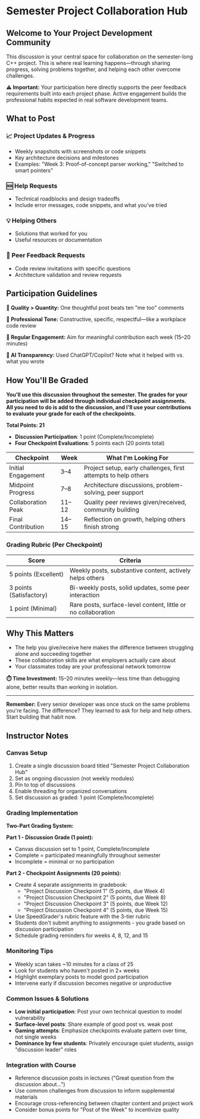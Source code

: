 # Semester Project Collaboration Hub

## Welcome to Your Project Development Community

This discussion is your central space for collaboration on the semester-long C++ project. This is where real learning happens—through sharing progress, solving problems together, and helping each other overcome challenges.

**⚠️ Important:** Your participation here directly supports the peer feedback requirements built into each project phase. Active engagement builds the professional habits expected in real software development teams.

## What to Post

### 📈 Project Updates & Progress
- Weekly snapshots with screenshots or code snippets
- Key architecture decisions and milestones
- Examples: "Week 3: Proof-of-concept parser working," "Switched to smart pointers"

### 🆘 Help Requests
- Technical roadblocks and design tradeoffs
- Include error messages, code snippets, and what you've tried

### 💡 Helping Others
- Solutions that worked for you
- Useful resources or documentation

### 👥 Peer Feedback Requests
- Code review invitations with specific questions
- Architecture validation and review requests

## Participation Guidelines

**🎯 Quality > Quantity:** One thoughtful post beats ten "me too" comments

**🔧 Professional Tone:** Constructive, specific, respectful—like a workplace code review

**📅 Regular Engagement:** Aim for meaningful contribution each week (15–20 minutes)

**🤖 AI Transparency:** Used ChatGPT/Copilot? Note what it helped with vs. what you wrote

## How You'll Be Graded

**You'll use this discussion throughout the semester. The grades for your participation will be added through individual checkpoint assignments. All you need to do is add to the discussion, and I'll use your contributions to evaluate your grade for each of the checkpoints.**

**Total Points: 21**
- **Discussion Participation**: 1 point (Complete/Incomplete)
- **Four Checkpoint Evaluations**: 5 points each (20 points total)

| Checkpoint | Week | What I'm Looking For |
|------------|------|---------------------|
| Initial Engagement | 3–4 | Project setup, early challenges, first attempts to help others |
| Midpoint Progress | 7–8 | Architecture discussions, problem-solving, peer support |
| Collaboration Peak | 11–12 | Quality peer reviews given/received, community building |
| Final Contribution | 14–15 | Reflection on growth, helping others finish strong |

### Grading Rubric (Per Checkpoint)

| Score | Criteria |
|-------|----------|
| 5 points (Excellent) | Weekly posts, substantive content, actively helps others |
| 3 points (Satisfactory) | Bi-weekly posts, solid updates, some peer interaction |
| 1 point (Minimal) | Rare posts, surface-level content, little or no collaboration |

## Why This Matters

- The help you give/receive here makes the difference between struggling alone and succeeding together
- These collaboration skills are what employers actually care about
- Your classmates today are your professional network tomorrow

**⏱️ Time Investment:** 15–20 minutes weekly—less time than debugging alone, better results than working in isolation.

---

**Remember:** Every senior developer was once stuck on the same problems you're facing. The difference? They learned to ask for help and help others. Start building that habit now.

## Instructor Notes

### Canvas Setup
1. Create a single discussion board titled "Semester Project Collaboration Hub"
2. Set as ongoing discussion (not weekly modules)  
3. Pin to top of discussions
4. Enable threading for organized conversations
5. Set discussion as graded: 1 point (Complete/Incomplete)

### Grading Implementation
**Two-Part Grading System:**

**Part 1 - Discussion Grade (1 point):**
- Canvas discussion set to 1 point, Complete/Incomplete
- Complete = participated meaningfully throughout semester
- Incomplete = minimal or no participation

**Part 2 - Checkpoint Assignments (20 points):**
- Create 4 separate assignments in gradebook:
  - "Project Discussion Checkpoint 1" (5 points, due Week 4)
  - "Project Discussion Checkpoint 2" (5 points, due Week 8) 
  - "Project Discussion Checkpoint 3" (5 points, due Week 12)
  - "Project Discussion Checkpoint 4" (5 points, due Week 15)
- Use SpeedGrader's rubric feature with the 3-tier rubric
- Students don't submit anything to assignments - you grade based on discussion participation
- Schedule grading reminders for weeks 4, 8, 12, and 15

### Monitoring Tips
- Weekly scan takes ~10 minutes for a class of 25
- Look for students who haven't posted in 2+ weeks
- Highlight exemplary posts to model good participation
- Intervene early if discussion becomes negative or unproductive

### Common Issues & Solutions
- **Low initial participation**: Post your own technical question to model vulnerability
- **Surface-level posts**: Share example of good post vs. weak post
- **Gaming attempts**: Emphasize checkpoints evaluate pattern over time, not single weeks
- **Dominance by few students**: Privately encourage quiet students, assign "discussion leader" roles

### Integration with Course
- Reference discussion posts in lectures ("Great question from the discussion about...")
- Use common challenges from discussion to inform supplemental materials
- Encourage cross-referencing between chapter content and project work
- Consider bonus points for "Post of the Week" to incentivize quality